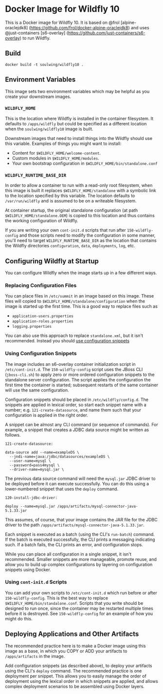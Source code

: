 # Docker Image for Wildfly 10

This is a Docker image for Wildfly 10. It is based on @frol 
[alpine-oraclejdk8] (https://github.com/frol/docker-alpine-oraclejdk8) and
uses @just-containers [s6-overlay] (https://github.com/just-containers/s6-overlay) to run Wildfly.

## Build

```
docker build -t soulwing/wildfly10 .
```

## Environment Variables

This image sets two environment variables which may be helpful as you
create your downstream images.

### `WILDFLY_HOME` 

This is the location where Wildfly is installed in the container filesystem. 
It defaults to `/apps/wildfly` but could be specified as a different location
when the `soulwing/wildfly10` image is built.

Downstream images that need to install things into the Wildfly should use 
this variable. Examples of things you might want to install:

* Content for `$WILDFLY_HOME/welcome-content`.
* Custom modules in `$WILDFLY_HOME/modules`.
* Your own bootstrap configuration in `$WILDFLY_HOME/bin/standalone.conf`


### `WILDFLY_RUNTIME_BASE_DIR` 

In order to allow a container to run with a read-only root filesystem, when
this image is built it replaces `$WILDFLY_HOME/standalone` with a symbolic
link to the location specified by this variable. The location defaults to
`/var/run/wildfly` and is assumed to be on a writeable filesystem.

At container startup, the original standalone configuration (at path
`$WILDFLY_HOME/standalone.OEM`) is copied to this location and thus contains
the working configuration of Wildfly.

If you are writing your own `cont-init.d` scripts that run after 
`150-wildfly-config` and those scripts need to modify the configuration in 
some manner, you'll need to target `WILDFLY_RUNTIME_BASE_DIR` as the location
that contains the Wildfly directories `configuration`, `data`, `deployments`, 
`log`, etc.


## Configuring Wildfly at Startup

You can configure Wildfly when the image starts up in a few different ways.

### Replacing Configuration Files

You can place files in `/etc/summit` in an image based on this image. These 
files will copied to `$WILDFLY_HOME/standalone/configuration` when the image
is started up the first time. This is a good way to replace files such as

* `application-users.properties`
* `application-roles.properties`
* `logging.properties`

You can also use this approach to replace `standalone.xml`, but it isn't
recommended. Instead you should [use configuration snippets](#using-configuration-snippets)

### Using Configuration Snippets

The image includes an s6-overlay container initialization script in 
`/etc/cont-init.d`. The `150-wildfly-config` script uses the JBoss CLI 
(`jboss-cli.sh`) to apply zero or more ordered configuration snippets to 
the standalone server configuration. The script applies the configuration 
the first time the container is started; subsequent restarts of the same 
container will use the same configuration.

Configuration snippets should be placed in `/etc/wildfly/config.d`. The 
snippets are applied in lexical order, so start each snippet name with 
a number; e.g. `121-create-datasource`, and name them such that your 
configuration is applied in the right order. 

A snippet can be almost any CLI command (or sequence of commands). For example,
a snippet that creates a JDBC data source might be written as follows.

```121-create-datasource:```

```
data-source add --name=exampleDS \
  --jndi-name=java:/jdbc/datasources/exampleDS \
  --user-name=mysql \
  --password=pass4mysql \
  --driver-name=mysql.jar \
```

The previous data source command will need the `mysql.jar` JDBC driver to be 
deployed before it can execute successfully. You can do this using a 
lower-numbered snippet that uses the `deploy` command.

```120-install-jdbc-driver:```

```
deploy --name=mysql.jar /apps/artifacts/mysql-connector-java-5.1.33.jar
```

This assumes, of course, that your image contains the JAR file for the JDBC
driver to the path `/apps/artifacts/mysql-connector-java-5.1.33.jar`.

Each snippet is executed as a batch (using the CLI's `run-batch`) command. 
If the batch is executed successfully, the CLI prints a messaging indicating 
such. If a batch fails, the CLI prints an error, and configuration stops.

While you can place all configuration in a single snippet, it isn't 
recommended. Smaller snippets are more manageable, promote reuse, and allow 
you to build up complex configurations by layering on configuration snippets 
using Docker.

### Using `cont-init.d` Scripts

You can add your own scripts to `/etc/cont-init.d` which run before or after
`150-wildfly-config`. This is the best way to replace 
`$WILDFLY_HOME/bin/standalone.conf`. Scripts that you write should be designed
to run once, since the container may be restarted multiple times before it
is destroyed. See `150-wildfly-config` for an example of how you might
do this.

## Deploying Applications and Other Artifacts

The recommended practice here is to make a Docker image using this image as
a base, in which you COPY or ADD your artifacts to `/apps/artifacts` in the
image. 

Add configuration snippets (as described above), to deploy your artifacts
using the CLI's `deploy` command. The recommended practice is one deployment
per snippet. This allows you to easily manage the order of deployment using 
the lexical order in which snippets are applied, and allows complex 
deployment scenarios to be assembled using Docker layers.
